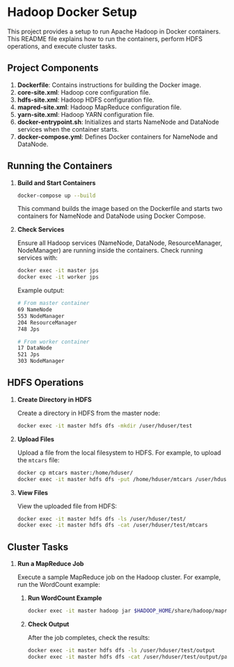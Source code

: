 # Hadoop Docker Setup

This project provides a setup to run Apache Hadoop in Docker containers. This README file explains how to run the containers, perform HDFS operations, and execute cluster tasks.

## Project Components

1. **Dockerfile**: Contains instructions for building the Docker image.
2. **core-site.xml**: Hadoop core configuration file.
3. **hdfs-site.xml**: Hadoop HDFS configuration file.
4. **mapred-site.xml**: Hadoop MapReduce configuration file.
5. **yarn-site.xml**: Hadoop YARN configuration file.
6. **docker-entrypoint.sh**: Initializes and starts NameNode and DataNode services when the container starts.
7. **docker-compose.yml**: Defines Docker containers for NameNode and DataNode.


## Running the Containers

1. **Build and Start Containers**

   ```bash
   docker-compose up --build
   ```

   This command builds the image based on the Dockerfile and starts two containers for NameNode and DataNode using Docker Compose.

2. **Check Services**

   Ensure all Hadoop services (NameNode, DataNode, ResourceManager, NodeManager) are running inside the containers. Check running services with:

   ```bash
   docker exec -it master jps
   docker exec -it worker jps
   ```

   Example output:

   ```bash
   # From master container
   69 NameNode
   553 NodeManager
   204 ResourceManager
   748 Jps

   # From worker container
   17 DataNode
   521 Jps
   303 NodeManager
   ```

## HDFS Operations

1. **Create Directory in HDFS**

   Create a directory in HDFS from the master node:

   ```bash
   docker exec -it master hdfs dfs -mkdir /user/hduser/test
   ```

2. **Upload Files**

   Upload a file from the local filesystem to HDFS. For example, to upload the `mtcars` file:

   ```bash
   docker cp mtcars master:/home/hduser/
   docker exec -it master hdfs dfs -put /home/hduser/mtcars /user/hduser/test/
   ```

3. **View Files**

   View the uploaded file from HDFS:

   ```bash
   docker exec -it master hdfs dfs -ls /user/hduser/test/
   docker exec -it master hdfs dfs -cat /user/hduser/test/mtcars
   ```

## Cluster Tasks

1. **Run a MapReduce Job**

   Execute a sample MapReduce job on the Hadoop cluster. For example, run the WordCount example:

   1. **Run WordCount Example**

      ```bash
      docker exec -it master hadoop jar $HADOOP_HOME/share/hadoop/mapreduce/hadoop-mapreduce-examples-*.jar wordcount /user/hduser/test/mtcars /user/hduser/test/output
      ```

   2. **Check Output**

      After the job completes, check the results:

      ```bash
      docker exec -it master hdfs dfs -ls /user/hduser/test/output
      docker exec -it master hdfs dfs -cat /user/hduser/test/output/part-r-00000
      ```

